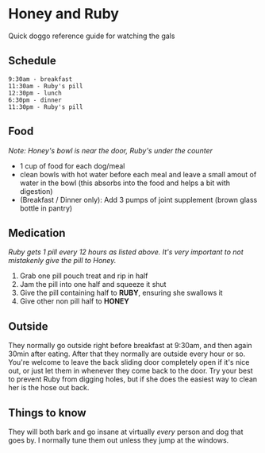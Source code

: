 # Honey and Ruby
Quick doggo reference guide for watching the gals

## Schedule
```
9:30am - breakfast
11:30am - Ruby's pill
12:30pm - lunch
6:30pm - dinner
11:30pm - Ruby's pill
```

## Food
_Note: Honey's bowl is near the door, Ruby's under the counter_
- 1 cup of food for each dog/meal
- clean bowls with hot water before each meal and leave a small amout of water in the bowl (this absorbs into the food and helps a bit with digestion)
- (Breakfast / Dinner only): Add 3 pumps of joint supplement (brown glass bottle in pantry)

## Medication
_Ruby gets 1 pill every 12 hours as listed above. It's very important to not mistakenly give the pill to Honey._
1. Grab one pill pouch treat and rip in half
2. Jam the pill into one half and squeeze it shut
3. Give the pill containing half to **RUBY**, ensuring she swallows it
4. Give other non pill half to **HONEY**

## Outside
They normally go outside right before breakfast at 9:30am, and then again 30min after eating. After that they normally are outside every hour or so. You're welcome to leave the back sliding door completely open if it's nice out, or just let them in whenever they come back to the door. Try your best to prevent Ruby from digging holes, but if she does the easiest way to clean her is the hose out back.

## Things to know
They will both bark and go insane at virtually _every_ person and dog that goes by. I normally tune them out unless they jump at the windows.


